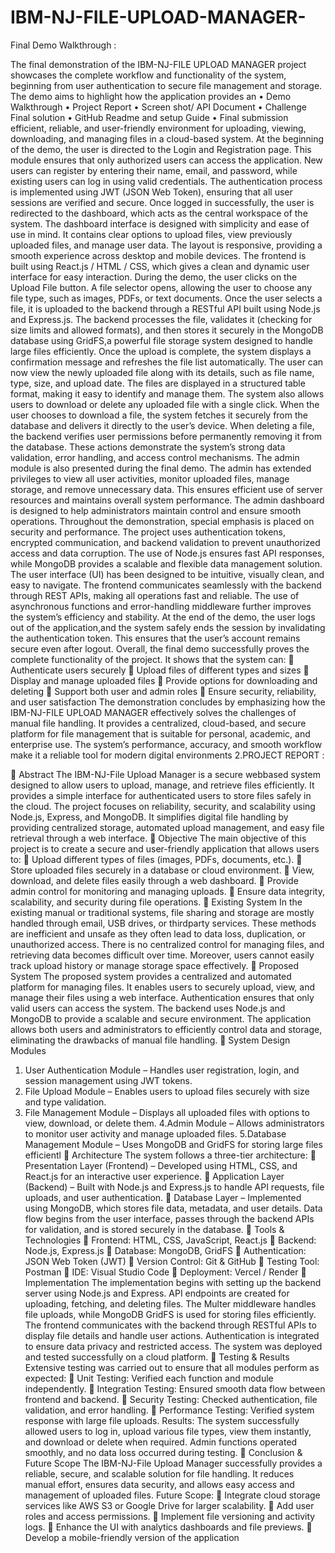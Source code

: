 # IBM-NJ-FILE-UPLOAD-MANAGER-
Final Demo Walkthrough :

 The final demonstration of the IBM-NJ-FILE
UPLOAD MANAGER project showcases the
complete workflow and functionality of the
system, beginning from user authentication to
secure file management and storage.
The demo aims to highlight how the application provides an
• Demo Walkthrough
• Project Report
• Screen shot/ API Document
• Challenge Final solution
• GitHub Readme and setup Guide
• Final submission
efficient, reliable, and user-friendly environment for
uploading, viewing, downloading, and managing files in a
cloud-based system.
 At the beginning of the demo, the user is
directed to the Login and Registration page. This module
ensures that only authorized users can access the
application. New users can register by entering their name,
email, and password, while existing users can log in using
valid credentials. The authentication process is implemented
using JWT (JSON Web Token), ensuring that all user
sessions are verified and secure. Once logged in
successfully, the user is redirected to the dashboard, which
acts as the central workspace of the system.
 The dashboard interface is designed with
simplicity and ease of use in mind. It contains clear options
to upload files, view previously uploaded files, and manage
user data. The layout is responsive, providing a smooth
experience across desktop and mobile devices. The frontend
is built using React.js / HTML / CSS, which gives a clean and
dynamic user interface for easy interaction.
 During the demo, the user clicks on the Upload
File button. A file selector opens, allowing the user to choose
any file type, such as images, PDFs, or text documents.
Once the user selects a file, it is uploaded to the backend
through a RESTful API built using Node.js and Express.js.
The backend processes the file, validates it (checking for
size limits and allowed formats), and then stores it securely
in the MongoDB database using GridFS,a powerful file
storage system designed to handle large files efficiently.
 Once the upload is complete, the system displays
a confirmation message and refreshes the file list
automatically. The user can now view the newly uploaded
file along with its details, such as file name, type, size, and
upload date. The files are displayed in a structured table
format, making it easy to identify and manage them.
 The system also allows users to download or
delete any uploaded file with a single click. When the user
chooses to download a file, the system fetches it securely
from the database and delivers it directly to the user’s
device. When deleting a file, the backend verifies user
permissions before permanently removing it from the
database. These actions demonstrate the system’s strong
data validation, error handling, and access control
mechanisms.
 The admin module is also presented during the
final demo. The admin has extended privileges to view all
user activities, monitor uploaded files, manage storage, and
remove unnecessary data. This ensures efficient use of
server resources and maintains overall system performance.
The admin dashboard is designed to help administrators
maintain control and ensure smooth operations.
 Throughout the demonstration, special emphasis is
placed on security and performance. The project uses
authentication tokens, encrypted communication, and
backend validation to prevent unauthorized access and data
corruption. The use of Node.js ensures fast API responses,
while MongoDB provides a scalable and flexible data
management solution.
 The user interface (UI) has been designed to be
intuitive, visually clean, and easy to navigate. The frontend
communicates seamlessly with the backend through REST
APIs, making all operations fast and reliable. The use of
asynchronous functions and error-handling middleware
further improves the system’s efficiency and stability.
 At the end of the demo, the user logs out of the
application,and the system safely ends the session by
invalidating the authentication token. This ensures that the
user’s account remains secure even after logout.
 Overall, the final demo successfully proves the
complete functionality of the project. It shows that the
system can:
 Authenticate users securely
 Upload files of different types and sizes
 Display and manage uploaded files
 Provide options for downloading and
deleting
 Support both user and admin roles
 Ensure security, reliability, and user
satisfaction
 The demonstration concludes by emphasizing
how the IBM-NJ-FILE UPLOAD MANAGER effectively solves
the challenges of manual file handling. It provides a
centralized, cloud-based, and secure platform for file
management that is suitable for personal, academic, and
enterprise use. The system’s performance, accuracy, and
smooth workflow make it a reliable tool for modern digital
environments
 2.PROJECT REPORT :

 Abstract
 The IBM-NJ-File Upload Manager is a secure webbased system designed to allow users to upload, manage, and
retrieve files efficiently. It provides a simple interface for
authenticated users to store files safely in the cloud. The project
focuses on reliability, security, and scalability using Node.js,
Express, and MongoDB. It simplifies digital file handling by
providing centralized storage, automated upload management, and
easy file retrieval through a web interface.
 Objective
 The main objective of this project is to create a secure and
user-friendly application that allows users to:
 Upload different types of files (images, PDFs, documents, etc.).
 Store uploaded files securely in a database or cloud
environment.
 View, download, and delete files easily through a web
dashboard.
 Provide admin control for monitoring and managing uploads.
 Ensure data integrity, scalability, and security during file
operations.
 Existing System
 In the existing manual or traditional systems, file sharing
and storage are mostly handled through email, USB drives, or thirdparty services. These methods are inefficient and unsafe as they
often lead to data loss, duplication, or unauthorized access. There
is no centralized control for managing files, and retrieving data
becomes difficult over time. Moreover, users cannot easily track
upload history or manage storage space effectively.
 Proposed System
 The proposed system provides a
centralized and automated platform for managing files. It enables
users to securely upload, view, and manage their files using a web
interface. Authentication ensures that only valid users can access
the system. The backend uses Node.js and MongoDB to provide a
scalable and secure environment. The application allows both users
and administrators to efficiently control data and storage,
eliminating the drawbacks of manual file handling.
 System Design Modules
1. User Authentication Module – Handles user registration,
login, and session management using JWT tokens.
2. File Upload Module – Enables users to upload files securely
with size and type validation.
3. File Management Module – Displays all uploaded files with
options to view, download, or delete them.
4.Admin Module – Allows administrators to monitor user
activity and manage uploaded files.
5.Database Management Module – Uses MongoDB and
GridFS for storing large files efficientl
 Architecture
The system follows a three-tier architecture:
 Presentation Layer (Frontend) – Developed using HTML,
CSS, and React.js for an interactive user experience.
 Application Layer (Backend) – Built with Node.js and
Express.js to handle API requests, file uploads, and user
authentication.
 Database Layer – Implemented using MongoDB, which
stores file data, metadata, and user details.
Data flow begins from the user interface, passes through the
backend APIs for validation, and is stored securely in the database.
 Tools & Technologies
 Frontend: HTML, CSS, JavaScript, React.js
 Backend: Node.js, Express.js
 Database: MongoDB, GridFS
 Authentication: JSON Web Token (JWT)
 Version Control: Git & GitHub
 Testing Tool: Postman
 IDE: Visual Studio Code
 Deployment: Vercel / Render
 Implementation
 The implementation begins with setting up the
backend server using Node.js and Express. API endpoints are
created for uploading, fetching, and deleting files. The Multer
middleware handles file uploads, while MongoDB GridFS is used for
storing files efficiently. The frontend communicates with the
backend through RESTful APIs to display file details and handle
user actions. Authentication is integrated to ensure data privacy
and restricted access. The system was deployed and tested
successfully on a cloud platform.
 Testing & Results
Extensive testing was carried out to ensure that all modules
perform as expected:
 Unit Testing: Verified each function and module
independently.
 Integration Testing: Ensured smooth data flow between
frontend and backend.
 Security Testing: Checked authentication, file validation,
and error handling.
 Performance Testing: Verified system response with
large file uploads.
Results:
 The system successfully allowed users to log in,
upload various file types, view them instantly, and download
or delete when required. Admin functions operated
smoothly, and no data loss occurred during testing.
 Conclusion & Future Scope
 The IBM-NJ-File Upload Manager successfully
provides a reliable, secure, and scalable solution for file handling. It
reduces manual effort, ensures data security, and allows easy
access and management of uploaded files.
Future Scope:
 Integrate cloud storage services like AWS S3 or Google Drive
for larger scalability.
 Add user roles and access permissions.
 Implement file versioning and activity logs.
 Enhance the UI with analytics dashboards and file previews.
 Develop a mobile-friendly version of the application
